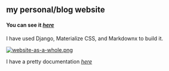 ## my personal/blog website 

#### **You can see it *[here](https://pouriamoradpour.pythonanywhere.com/)***

I have used Django, Materialize CSS, and Markdownx to build it.

[![website-as-a-whole.png](https://i.postimg.cc/nVGpX7v1/website-as-a-whole.png)](https://postimg.cc/s1xt8MHB)

I have a pretty documentation *[here](https://pouriamoradpour.pythonanywhere.com/article/4/)*
